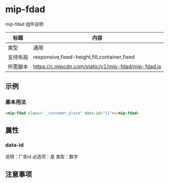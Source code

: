 # mip-fdad

mip-fdad 组件说明

标题|内容
----|----
类型|通用
支持布局|responsive,fixed-height,fill,container,fixed
所需脚本|https://c.mipcdn.com/static/v1/mip-fdad/mip-fdad.js

## 示例

### 基本用法
```html
<mip-fdad class="__customer_place" data-id="11"></mip-fdad>
```

## 属性

### data-id

说明：广告id
必选项：是
类型：数字


## 注意事项


